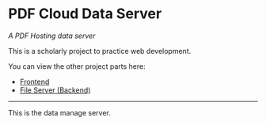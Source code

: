 PDF Cloud Data Server
===========
_A PDF Hosting data server_

This is a scholarly project to practice web development.

You can view the other project parts here:
  * [Frontend](https://github.com/CbarretoSUD/pdf-cloud-client)
  * [File Server (Backend)](#)

--- 

This is the data manage server. 
